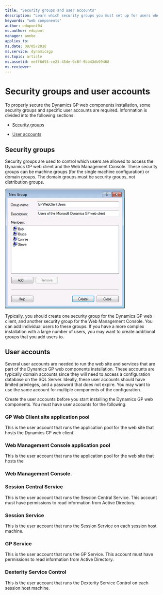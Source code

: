 ```yaml
---
title: "Security groups and user accounts"
description: "Learn which security groups you must set up for users who need access to the web client."
keywords: "web components"
author: edupont04
ms.author: edupont
manager: annbe
applies_to: 
ms.date: 09/05/2018
ms.service: dynamicsgp
ms.topic: article
ms.assetid: eeff6d93-ce23-45de-9c8f-9bb43db99468
ms.reviewer: 
---
```

<span id="_Toc498953288" class="anchor"></span>

# Security groups and user accounts

To properly secure the Dynamics GP web components installation, some security groups and specific user accounts are required. Information is divided into the following sections:

-   [Security groups](#security-groups)  

-   [User accounts](#user-accounts)  

## Security groups

Security groups are used to control which users are allowed to access the Dynamics GP web client and the Web Management Console. These security groups can be machine groups (for the single machine configuration) or domain groups. The domain groups must be security groups, not distribution groups.

![shows the windows dialog for creating a new security group.](media/web-client-user-groups.png "Deployment")  

Typically, you should create one security group for the Dynamics GP web client, and another security group for the Web Management Console. You can add individual users to these groups. If you have a more complex installation with a large number of users, you may want to create additional groups that you add users to.

## User accounts

Several user accounts are needed to run the web site and services that are part of the Dynamics GP web components installation. These accounts are typically domain accounts since they will need to access a configuration database on the SQL Server. Ideally, these user accounts should have limited privileges, and a password that does not expire. You may want to use the same account for multiple components of the configuration.

Create the user accounts before you start installing the Dynamics GP web components. You must have user accounts for the following:

### GP Web Client site application pool

This is the user account that runs the application pool for the web site that hosts the Dynamics GP web client.

### Web Management Console application pool

This is the user account that runs the application pool for the web site that hosts the

### Web Management Console.

### Session Central Service

This is the user account that runs the Session Central Service. This account must have permissions to read information from Active Directory.

### Session Service

This is the user account that runs the Session Service on each session host machine.

### GP Service

This is the user account that runs the GP Service. This account must have permissions to read information from Active Directory.

### Dexterity Service Control

This is the user account that runs the Dexterity Service Control on each session host machine.
